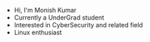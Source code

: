 - Hi, I'm Monish Kumar
- Currently a UnderGrad student
- Interested in CyberSecurity and related field
- Linux enthusiast
